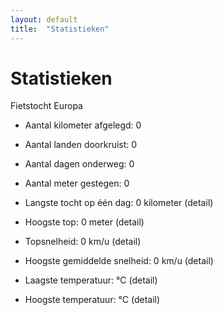 ```yaml
---
layout: default
title:  "Statistieken"
---
```


# Statistieken

Fietstocht Europa

* <i class="fa fa-road"></i> Aantal kilometer afgelegd: 0
* <i class="fa fa-globe"></i> Aantal landen doorkruist: 0
* <i class="fa fa-sun-o"></i> Aantal dagen onderweg: 0
* <i class="fa fa-rocket"></i> Aantal meter gestegen: 0

* <i class="fa fa-long-arrow-right"></i> Langste tocht op één dag: 0 kilometer (detail)
* <i class="fa fa-plus-circle"></i> Hoogste top: 0 meter (detail)
* <i class="fa fa-cogs"></i> Topsnelheid: 0 km/u (detail)
* <i class="fa fa-cog"></i> Hoogste gemiddelde snelheid: 0 km/u (detail)
* <i class="fa fa-thermometer-empty"></i> Laagste temperatuur: °C (detail)
* <i class="fa fa-thermometer-full"></i> Hoogste temperatuur: °C (detail)
